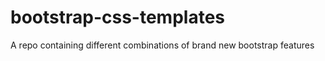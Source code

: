 # bootstrap-css-templates
A repo containing different  combinations of brand new bootstrap features
